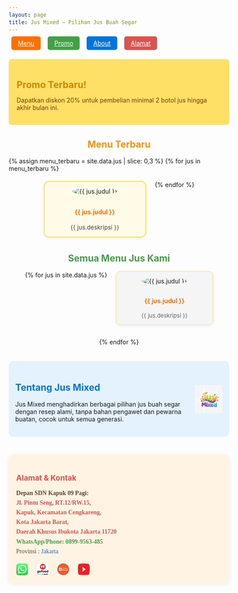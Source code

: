 ```yaml
---
layout: page
title: Jus Mixed – Pilihan Jus Buah Segar
---
```


<!-- Logo Halal di atas -->
<!-- Logo Halal Tanpa Border Kosong -->

<!-- Navigasi -->
<nav style="margin-bottom:28px;">
  <a href="#menu" style="padding:7px 15px; margin:0 6px; background:#ff6f00; color:#fff; border-radius:5px;">Menu</a>
  <a href="#promo" style="padding:7px 15px; margin:0 6px; background:#43a047; color:#fff; border-radius:5px;">Promo</a>
  <a href="#about" style="padding:7px 15px; margin:0 6px; background:#0275d8; color:#fff; border-radius:5px;">About</a>
  <a href="#alamat" style="padding:7px 15px; margin:0 6px; background:#d9534f; color:#fff; border-radius:5px;">Alamat</a>
</nav>

<!-- Section Promo -->
<div id="promo" style="background:#ffe066; padding:17px 18px; border-radius:7px; margin-bottom:32px;">
  <h2 style="color:#cc8800; margin-bottom:6px;">Promo Terbaru!</h2>
  <p style="color:#783b02;">Dapatkan diskon 20% untuk pembelian minimal 2 botol jus hingga akhir bulan ini.</p>
</div>

<!-- Section Menu Terbaru -->
<div id="menu-terbaru" style="margin-bottom:35px;">
  <h2 style="color:#ff9000; text-align:center;">Menu Terbaru</h2>
  <div style="display:flex; flex-wrap:wrap; justify-content:center; gap:20px;">
    {% assign menu_terbaru = site.data.jus | slice: 0,3 %}
    {% for jus in menu_terbaru %}
      <div style="width:210px; background:#fffbe6; border-radius:12px; border:2px solid #ffe066; box-shadow:0 2px 8px #eee; padding:13px 10px; text-align:center;">
        <img src="{{ jus.gambar }}" alt="{{ jus.judul }}" style="width:80px; height:80px; object-fit:cover; border-radius:50%; margin-bottom:10px;">
        <h4 style="color:#ff6f00;">{{ jus.judul }}</h4>
        <div style="color:#444; font-size:0.97em;">{{ jus.deskripsi }}</div>
      </div>
    {% endfor %}
  </div>
</div>

<!-- Section Semua Menu -->
<div id="menu" style="margin-bottom:35px;">
  <h2 style="color:#43a047; text-align:center;">Semua Menu Jus Kami</h2>
  <div style="display:flex; flex-wrap:wrap; justify-content:center; gap:20px;">
    {% for jus in site.data.jus %}
      <div style="width:200px; background:#f5f5f5; border-radius:10px; border:1px solid #ffe066; box-shadow:0 2px 8px #eee; padding:13px 10px; text-align:center; margin-bottom:10px;">
        <img src="{{ jus.gambar }}" alt="{{ jus.judul }}" style="width:65px; height:65px; border-radius:50%; margin-bottom:8px;">
        <h4 style="color:#ff6f00;">{{ jus.judul }}</h4>
        <div style="font-size:0.92em; color:#666;">{{ jus.deskripsi }}</div>
      </div>
    {% endfor %}
  </div>
</div>

<!-- Section About -->
<!-- Section About dengan Logo Halal Sejajar -->
<div id="about" style="margin-bottom:40px; background:#e3f2fd; border-radius:11px; padding:18px 15px; display:flex; align-items:center; gap:22px;">
  <div style="flex:1;">
    <h2 style="color:#0275d8;">Tentang Jus Mixed</h2>
    <p>Jus Mixed menghadirkan berbagai pilihan jus buah segar dengan resep alami, tanpa bahan pengawet dan pewarna buatan, cocok untuk semua generasi.</p>
  </div>
  <div style="flex-shrink:0;">
    <img src="/images/logo-halal.png"
     alt="Logo Halal"
     style="height:64px; display:block; background:none; box-shadow:none; border:none; margin:auto; padding:0;"/>

  </div>
</div>


<!-- Section Alamat -->
<!-- Section Alamat dan Kontak -->
<div id="alamat" style="margin-bottom:33px; background:#fff3e3; border-radius:12px; padding:19px 17px; box-shadow:0 2px 8px #eee;">
  <h2 style="color:#d9534f; font-size:1.22em; margin-bottom:10px;">Alamat & Kontak</h2>
  <p style="font-size:0.99em; color:#5a4633; font-family:'Lora', serif; margin-bottom:16px; line-height:1.6;">
    <b>Depan SDN Kapuk 09 Pagi:</b><br>
    <span style="font-weight:600; color:#d9534f">
      <a href="https://maps.google.com/?q=Jl.+Pintu+Seng,+RT.12%2FRW.15,+Kapuk,+Kecamatan+Cengkareng,+Kota+Jakarta+Barat,+Daerah+Khusus+Ibukota+Jakarta+11720"
         target="_blank" style="color:#d9534f; text-decoration:none;">
        Jl. Pintu Seng, RT.12/RW.15,<br>
        Kapuk, Kecamatan Cengkareng,<br>
        Kota Jakarta Barat,<br>
        Daerah Khusus Ibukota Jakarta 11720
      </a>
    </span>
    <br>
    <span style="font-weight:600; color:#43a047;">
      WhatsApp/Phone:
      <a href="https://wa.me/628999563485" target="_blank" style="color:#43a047; text-decoration:none;">
        0899-9563-485
      </a>
    </span>
    <br>
    <span style="font-weight:500;">
      Provinsi :
      <a href="https://www.google.com/search?q=DKI+Jakarta+Province" target="_blank" style="color:#0275d8; text-decoration:none;">
        Jakarta
      </a>
    </span>
  </p>

  <!-- Media Sosial & Food Platform (tanpa garis bawah/underline) -->
  <div style="margin-top:2px;">
    <a href="https://wa.me/628999563485" target="_blank" title="WhatsApp" style="margin-right:16px; text-decoration:none;">
      <img src="/images/wa.png" alt="WhatsApp" style="height:27px; vertical-align:middle;"/>
    </a>
    <a href="https://gofood.co.id/jakarta/restaurant/jusmixed-id-xxxx" target="_blank" title="GojekFood" style="margin-right:16px; text-decoration:none;">
      <img src="/images/gofood.png" alt="GoFood" style="height:27px; vertical-align:middle;"/>
    </a>
    <a href="https://shopee.co.id/universitas/jusmixed-id-xxxx" target="_blank" title="ShopeeFood" style="margin-right:16px; text-decoration:none;">
      <img src="/images/shopeefood.png" alt="ShopeeFood" style="height:27px; vertical-align:middle;"/>
    </a>
    <a href="https://youtube.com/@jusmixedid" target="_blank" title="YouTube" style="text-decoration:none;">
      <img src="/images/youtube.png" alt="YouTube" style="height:27px; vertical-align:middle;"/>
    </a>
  </div>
</div>



